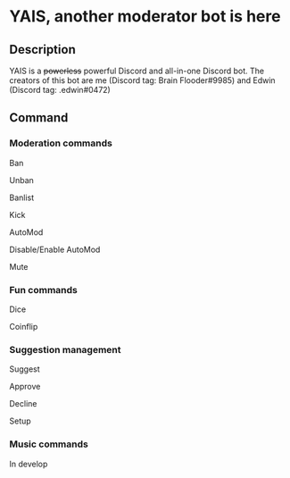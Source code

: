 # YAIS, another moderator bot is here
## Description
YAIS is a ~~powerless~~ powerful Discord and all-in-one Discord bot. The creators of this bot are me (Discord tag: Brain Flooder#9985) and Edwin (Discord tag: .edwin#0472)
## Command
### Moderation commands
Ban

Unban

Banlist

Kick

AutoMod

Disable/Enable AutoMod

Mute

### Fun commands
Dice

Coinflip

### Suggestion management
Suggest

Approve

Decline

Setup

### Music commands
In develop